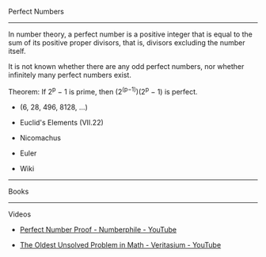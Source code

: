 Perfect Numbers

- - - -

In number theory, a perfect number is a positive integer that is equal to the sum of its positive proper divisors, that is, divisors excluding the number itself.

It is not known whether there are any odd perfect numbers, nor whether infinitely many perfect numbers exist.

Theorem: If 2<sup>p</sup> − 1 is prime, then (2<sup>(p−1)</sup>)(2<sup>p</sup> − 1) is perfect.

* (6, 28, 496, 8128, ...)

* Euclid's Elements (VII.22)
  
* Nicomachus

* Euler

* Wiki

- - - -

Books

- - - - 

Videos

* [Perfect Number Proof - Numberphile - YouTube](https://youtu.be/q8n15q1v4Xo?si=1InIpRoUWwA67blC)

* [The Oldest Unsolved Problem in Math - Veritasium - YouTube](https://youtu.be/Zrv1EDIqHkY?si=vbkaICySIFlnOVsT)
